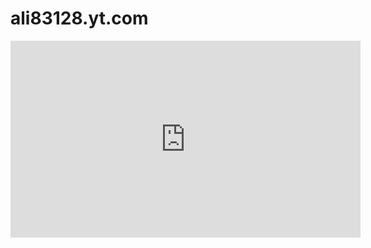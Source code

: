# ali83128.yt.com
<iframe width="560" height="315" src="https://www.youtube.com/embed/hDAONyH8djg" frameborder="0" allow="accelerometer; autoplay; encrypted-media; gyroscope; picture-in-picture" allowfullscreen></iframe>
